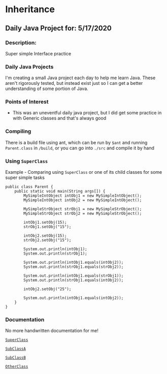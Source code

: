 # Inheritance
## Daily Java Project for: 5/17/2020

### Description:

Super simple Interface practice 

### Daily Java Projects
I'm creating a small Java project each day to help me learn Java. These aren't rigorously tested, but instead exist just so I can get a better understanding of some portion of Java.

### Points of Interest
 + This was an uneventful daily java project, but I did get some practice in with Generic classes and that's always good

### Compiling

There is a build file using ant, which can be run by `$ant` and running `Parent.class` in `/build`, or you can go into `./src` and compile it by hand

### Using `SuperClass`
Example - Comparing using `SuperClass` or one of its child classes for some super simple tasks

```
public class Parent {
	public static void main(String args[]) {
		MySimpleIntObject intObj1 = new MySimpleIntObject();
		MySimpleIntObject intObj2 = new MySimpleIntObject();

		MySimpleStrObject strObj1 = new MySimpleStrObject();
		MySimpleStrObject strObj2 = new MySimpleStrObject();

		intObj1.setObj(15);
		strObj1.setObj("15");

		intObj2.setObj(15);
		strObj2.setObj("15");

		System.out.println(intObj1);
		System.out.println(strObj1);		

		System.out.println(intObj1.equals(intObj2));
		System.out.println(strObj1.equals(strObj2));

		System.out.println(intObj1.equals(strObj1));
		System.out.println(strObj1.equals(intObj2));

		intObj2.setObj("25");

		System.out.println(intObj1.equals(intObj2));
	}
}

```

### Documentation

No more handwritten documentation for me!

[`SuperClass`](https://theoriginalmatt.github.io/inheritance-daily-java-5-17/SuperClass.html)

[`SubClassA`](https://theoriginalmatt.github.io/inheritance-daily-java-5-17/SubClassA.html)

[`SubClassB`](https://theoriginalmatt.github.io/inheritance-daily-java-5-17/SubClassB.html)

[`OtherClass`](https://theoriginalmatt.github.io/inheritance-daily-java-5-17/OtherClass.html)